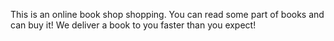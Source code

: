 This is an online book shop shopping. 
You can read some part of books and can buy it! 
We deliver a book to you faster than you expect!
